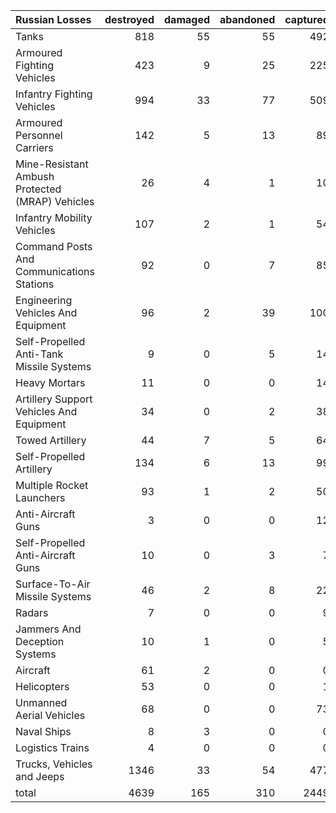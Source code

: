 | Russian Losses                                   |   destroyed |   damaged |   abandoned |   captured |   total |
|:-------------------------------------------------|------------:|----------:|------------:|-----------:|--------:|
| Tanks                                            |         818 |        55 |          55 |        492 |    1420 |
| Armoured Fighting Vehicles                       |         423 |         9 |          25 |        225 |     682 |
| Infantry Fighting Vehicles                       |         994 |        33 |          77 |        509 |    1613 |
| Armoured Personnel Carriers                      |         142 |         5 |          13 |         89 |     249 |
| Mine-Resistant Ambush Protected  (MRAP) Vehicles |          26 |         4 |           1 |         10 |      41 |
| Infantry Mobility Vehicles                       |         107 |         2 |           1 |         54 |     164 |
| Command Posts And Communications Stations        |          92 |         0 |           7 |         85 |     184 |
| Engineering Vehicles And Equipment               |          96 |         2 |          39 |        100 |     237 |
| Self-Propelled Anti-Tank Missile Systems         |           9 |         0 |           5 |         14 |      28 |
| Heavy Mortars                                    |          11 |         0 |           0 |         14 |      25 |
| Artillery Support Vehicles And Equipment         |          34 |         0 |           2 |         38 |      74 |
| Towed Artillery                                  |          44 |         7 |           5 |         64 |     120 |
| Self-Propelled Artillery                         |         134 |         6 |          13 |         99 |     252 |
| Multiple Rocket Launchers                        |          93 |         1 |           2 |         50 |     146 |
| Anti-Aircraft Guns                               |           3 |         0 |           0 |         12 |      15 |
| Self-Propelled Anti-Aircraft Guns                |          10 |         0 |           3 |          7 |      20 |
| Surface-To-Air Missile Systems                   |          46 |         2 |           8 |         22 |      78 |
| Radars                                           |           7 |         0 |           0 |          9 |      16 |
| Jammers And Deception Systems                    |          10 |         1 |           0 |          5 |      16 |
| Aircraft                                         |          61 |         2 |           0 |          0 |      63 |
| Helicopters                                      |          53 |         0 |           0 |          1 |      54 |
| Unmanned Aerial Vehicles                         |          68 |         0 |           0 |         73 |     141 |
| Naval Ships                                      |           8 |         3 |           0 |          0 |      11 |
| Logistics Trains                                 |           4 |         0 |           0 |          0 |       4 |
| Trucks, Vehicles and Jeeps                       |        1346 |        33 |          54 |        477 |    1910 |
| total                                            |        4639 |       165 |         310 |       2449 |    7563 |